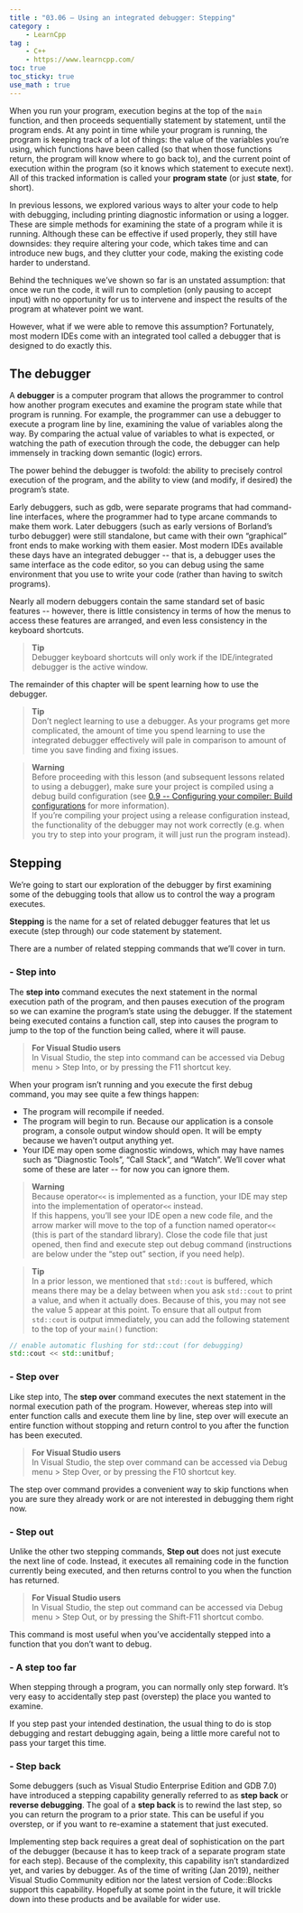 ```yaml
---
title : "03.06 — Using an integrated debugger: Stepping"
category :
    - LearnCpp
tag : 
    - C++
    - https://www.learncpp.com/
toc: true  
toc_sticky: true 
use_math : true
---
```



When you run your program, execution begins at the top of the `main` function, and then proceeds sequentially statement by statement, until the program ends. At any point in time while your program is running, the program is keeping track of a lot of things: the value of the variables you’re using, which functions have been called (so that when those functions return, the program will know where to go back to), and the current point of execution within the program (so it knows which statement to execute next). All of this tracked information is called your **program state** (or just **state**, for short).

In previous lessons, we explored various ways to alter your code to help with debugging, including printing diagnostic information or using a logger. These are simple methods for examining the state of a program while it is running. Although these can be effective if used properly, they still have downsides: they require altering your code, which takes time and can introduce new bugs, and they clutter your code, making the existing code harder to understand.

Behind the techniques we’ve shown so far is an unstated assumption: that once we run the code, it will run to completion (only pausing to accept input) with no opportunity for us to intervene and inspect the results of the program at whatever point we want.

However, what if we were able to remove this assumption? Fortunately, most modern IDEs come with an integrated tool called a debugger that is designed to do exactly this.


## The debugger

A **debugger** is a computer program that allows the programmer to control how another program executes and examine the program state while that program is running. For example, the programmer can use a debugger to execute a program line by line, examining the value of variables along the way. By comparing the actual value of variables to what is expected, or watching the path of execution through the code, the debugger can help immensely in tracking down semantic (logic) errors.

The power behind the debugger is twofold: the ability to precisely control execution of the program, and the ability to view (and modify, if desired) the program’s state.

Early debuggers, such as gdb, were separate programs that had command-line interfaces, where the programmer had to type arcane commands to make them work. Later debuggers (such as early versions of Borland’s turbo debugger) were still standalone, but came with their own “graphical” front ends to make working with them easier. Most modern IDEs available these days have an integrated debugger -- that is, a debugger uses the same interface as the code editor, so you can debug using the same environment that you use to write your code (rather than having to switch programs).

Nearly all modern debuggers contain the same standard set of basic features -- however, there is little consistency in terms of how the menus to access these features are arranged, and even less consistency in the keyboard shortcuts.

>**Tip**  
Debugger keyboard shortcuts will only work if the IDE/integrated debugger is the active window.

The remainder of this chapter will be spent learning how to use the debugger.

>**Tip**  
Don’t neglect learning to use a debugger. As your programs get more complicated, the amount of time you spend learning to use the integrated debugger effectively will pale in comparison to amount of time you save finding and fixing issues.

>**Warning**  
Before proceeding with this lesson (and subsequent lessons related to using a debugger), make sure your project is compiled using a debug build configuration (see [0.9 -- Configuring your compiler: Build configurations](https://www.learncpp.com/cpp-tutorial/configuring-your-compiler-build-configurations/) for more information).  
If you’re compiling your project using a release configuration instead, the functionality of the debugger may not work correctly (e.g. when you try to step into your program, it will just run the program instead).


## Stepping

We’re going to start our exploration of the debugger by first examining some of the debugging tools that allow us to control the way a program executes.

**Stepping** is the name for a set of related debugger features that let us execute (step through) our code statement by statement.

There are a number of related stepping commands that we’ll cover in turn.


### - Step into

The **step into** command executes the next statement in the normal execution path of the program, and then pauses execution of the program so we can examine the program’s state using the debugger. If the statement being executed contains a function call, step into causes the program to jump to the top of the function being called, where it will pause.

>**For Visual Studio users**  
In Visual Studio, the step into command can be accessed via Debug menu > Step Into, or by pressing the F11 shortcut key.

When your program isn’t running and you execute the first debug command, you may see quite a few things happen:

- The program will recompile if needed.
- The program will begin to run. Because our application is a console program, a console output window should open. It will be empty because we haven’t output anything yet.
- Your IDE may open some diagnostic windows, which may have names such as “Diagnostic Tools”, “Call Stack”, and “Watch”. We’ll cover what some of these are later -- for now you can ignore them.

>**Warning**  
Because operator`<<` is implemented as a function, your IDE may step into the implementation of operator`<<` instead.  
If this happens, you’ll see your IDE open a new code file, and the arrow marker will move to the top of a function named operator`<<` (this is part of the standard library). Close the code file that just opened, then find and execute step out debug command (instructions are below under the “step out” section, if you need help).

>**Tip**  
In a prior lesson, we mentioned that `std::cout` is buffered, which means there may be a delay between when you ask `std::cout` to print a value, and when it actually does. Because of this, you may not see the value 5 appear at this point. To ensure that all output from `std::cout` is output immediately, you can add the following statement to the top of your `main()` function:  
```c++
// enable automatic flushing for std::cout (for debugging)
std::cout << std::unitbuf; 
```


### - Step over

Like step into, The **step over** command executes the next statement in the normal execution path of the program. However, whereas step into will enter function calls and execute them line by line, step over will execute an entire function without stopping and return control to you after the function has been executed.

>**For Visual Studio users**  
In Visual Studio, the step over command can be accessed via Debug menu > Step Over, or by pressing the F10 shortcut key.

The step over command provides a convenient way to skip functions when you are sure they already work or are not interested in debugging them right now.


### - Step out

Unlike the other two stepping commands, **Step out** does not just execute the next line of code. Instead, it executes all remaining code in the function currently being executed, and then returns control to you when the function has returned.

>**For Visual Studio users**  
In Visual Studio, the step out command can be accessed via Debug menu > Step Out, or by pressing the Shift-F11 shortcut combo.

This command is most useful when you’ve accidentally stepped into a function that you don’t want to debug.


### - A step too far

When stepping through a program, you can normally only step forward. It’s very easy to accidentally step past (overstep) the place you wanted to examine.

If you step past your intended destination, the usual thing to do is stop debugging and restart debugging again, being a little more careful not to pass your target this time.


### - Step back

Some debuggers (such as Visual Studio Enterprise Edition and GDB 7.0) have introduced a stepping capability generally referred to as **step back** or **reverse debugging**. The goal of a **step back** is to rewind the last step, so you can return the program to a prior state. This can be useful if you overstep, or if you want to re-examine a statement that just executed.

Implementing step back requires a great deal of sophistication on the part of the debugger (because it has to keep track of a separate program state for each step). Because of the complexity, this capability isn’t standardized yet, and varies by debugger. As of the time of writing (Jan 2019), neither Visual Studio Community edition nor the latest version of Code::Blocks support this capability. Hopefully at some point in the future, it will trickle down into these products and be available for wider use.
